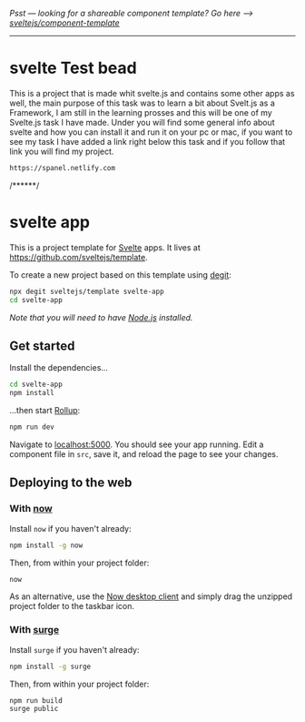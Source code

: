 *Psst — looking for a shareable component template? Go here --> [sveltejs/component-template](https://github.com/sveltejs/component-template)*

---

# svelte Test bead

This is a project that is made whit svelte.js and contains some other apps as well, the main purpose of this task was to learn a bit about Svelt.js as a Framework, I am still in the learning prosses and this will be one of my Svelte.js task I have made. Under you will find some general info about svelte and how you can install it and run it on your pc or mac, if you want to see my task I have added a link right below this task and if you follow that link you will find my project. 



```bash
https://spanel.netlify.com 
```


/******/

# svelte app

This is a project template for [Svelte](https://svelte.dev) apps. It lives at https://github.com/sveltejs/template.

To create a new project based on this template using [degit](https://github.com/Rich-Harris/degit):

```bash
npx degit sveltejs/template svelte-app
cd svelte-app
```

*Note that you will need to have [Node.js](https://nodejs.org) installed.*


## Get started

Install the dependencies...

```bash
cd svelte-app
npm install
```

...then start [Rollup](https://rollupjs.org):

```bash
npm run dev
```

Navigate to [localhost:5000](http://localhost:5000). You should see your app running. Edit a component file in `src`, save it, and reload the page to see your changes.


## Deploying to the web

### With [now](https://zeit.co/now)

Install `now` if you haven't already:

```bash
npm install -g now
```

Then, from within your project folder:

```bash
now
```

As an alternative, use the [Now desktop client](https://zeit.co/download) and simply drag the unzipped project folder to the taskbar icon.

### With [surge](https://surge.sh/)

Install `surge` if you haven't already:

```bash
npm install -g surge
```

Then, from within your project folder:

```bash
npm run build
surge public
```
